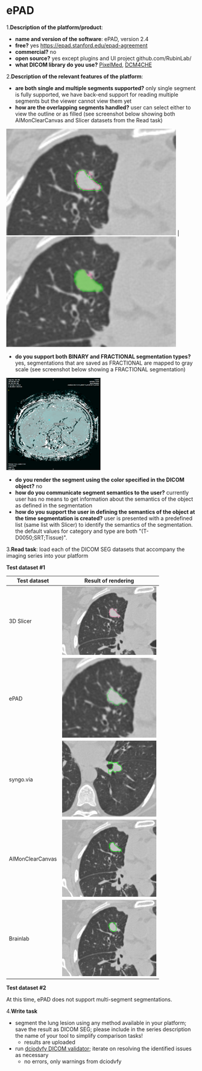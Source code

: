 # ePAD

1.**Description of the platform/product**:
 * **name and version of the software**: ePAD, version 2.4
 * **free?** yes https://epad.stanford.edu/epad-agreement
 * **commercial?** no
 * **open source?** yes except plugins and UI project github.com/RubinLab/
 * **what DICOM library do you use?** [PixelMed](http://www.pixelmed.com/), [DCM4CHE](http://www.dcm4che.org/)

2.**Description of the relevant features of the platform**: 
 * **are both single and multiple segments supported?** only single segment is fully supported, we have back-end support for reading multiple segments but the viewer cannot view them yet  
 * **how are the overlapping segments handled?** user can select either to view the outline or as filled (see screenshot below showing both AIMonClearCanvas and Slicer datasets from the Read task)

<img src="./epad/overlap_sc_stroke.png" width=450> | <img src="./epad/overlap_sc_fill.png" width=450>

 * **do you support both BINARY and FRACTIONAL segmentation types?** yes, segmentations that are saved as FRACTIONAL are mapped to gray scale (see screenshot below showing a FRACTIONAL segmentation)

<img src="./epad/fractionalseg.png" width=250>

 * **do you render the segment using the color specified in the DICOM object?** no
 * **how do you communicate segment semantics to the user?** currently user has no means to get information about the semantics of the object as defined in the segmentation
 * **how do you support the user in defining the semantics of the object at the time segmentation is created?** user is presented with a predefined list (same list with Slicer) to identify the semantics of the segmentation. the default values for category and type are both "(T-D0050;SRT;Tissue)".

3.**Read task**: load each of the DICOM SEG datasets that accompany the imaging series into your platform

**Test dataset #1**

| Test dataset | Result of rendering |
| -- | -- |
| 3D Slicer | <img src="./epad/slicer_qin2.png" width=250> |
| ePAD | <img src="./epad/epad-read-lidc.png" width=250> |
| syngo.via | <img src="./epad/syngo_segmentations.png" width=250> |
| AIMonClearCanvas| <img src="./epad/clearcanvas_segmentation.png" width=250> |
| Brainlab| <img src="./epad/brainlab_fract_objects.png" width=250> |

**Test dataset #2**

At this time, ePAD does not support multi-segment segmentations.


4.**Write task**
 * segment the lung lesion using any method available in your platform; save the result as DICOM SEG; please include in the series description the name of your tool to simplify comparison tasks!
   * results are uploaded
 * run [dciodvfy DICOM validator](http://www.dclunie.com/dicom3tools/dciodvfy.html); iterate on resolving the identified issues as necessary
   * no errors, only warnings from dciodvfy


